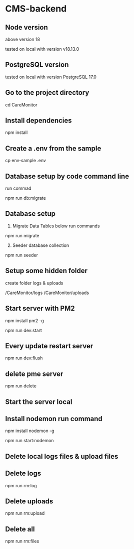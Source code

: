 # CMS-backend

## Node version

above version 18

tested on local with version v18.13.0

## PostgreSQL version

tested on local with version PostgreSQL 17.0

## Go to the project directory

cd CareMonitor

## Install dependencies

npm install

## Create a .env from the sample

cp env-sample .env

## Database setup by code command line

run commad 

npm run db:migrate

## Database setup

1. Migrate Data Tables below run commands

npm run migrate

2. Seeder database collection

npm run seeder

## Setup some hidden folder

create folder logs & uploads

 /CareMonitor/logs
 /CareMonitor/uploads

## Start server with PM2

npm install pm2 -g

npm run dev:start

## Every update restart server

npm run dev:flush

## delete pme server

npm run delete

## Start the server local

## Install nodemon run command

npm install nodemon -g

npm run start:nodemon

## Delete local logs files & upload files

## Delete logs

npm run rm:log

## Delete uploads
npm run rm:upload

## Delete all
npm run rm:files





